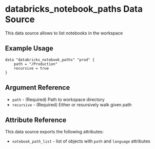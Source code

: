 # databricks_notebook_paths Data Source

This data source allows to list notebooks in the workspace

## Example Usage

```hcl
data "databricks_notebook_paths" "prod" {
    path = "/Production"
    recursive = true
}
```

## Argument Reference

* `path` - (Required) Path to workspace directory
* `recursive` - (Required) Either or resursively walk given path

## Attribute Reference

This data source exports the following attributes:

* `notebook_path_list` - list of objects with `path` and `language` attributes